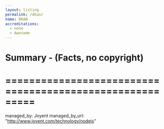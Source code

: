 ```yaml
---
layout: listing
permalink: /dkan/
name: DKAN
accreditations:
  - none
  - Awesome
---
```



# Summary - (Facts, no copyright)
# ========================================================= #
managed_by: Joyent
managed_by_url: "http://www.joyent.com/technology/nodejs"

